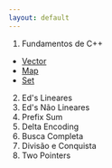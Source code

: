 ```yaml
---
layout: default
---
```

1. Fundamentos de C++
  - [Vector](./pages/fundamentos/vector/)
  - [Map](./pages/fundamentos/map/)
  - [Set](./pages/fundamentos/set/)

2. Ed's Lineares
3. Ed's Não Lineares
4. Prefix Sum
5. Delta Encoding
6. Busca Completa
7. Divisão e Conquista
8. Two Pointers
